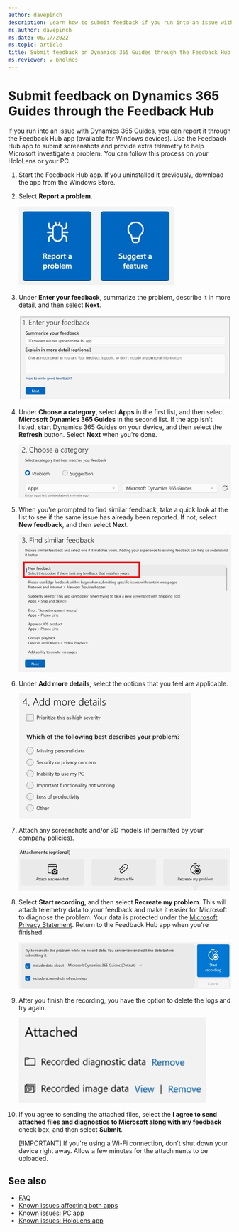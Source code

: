 ```yaml
---
author: davepinch
description: Learn how to submit feedback if you run into an issue with Microsoft Dynamics 365 Guides.
ms.author: davepinch
ms.date: 06/17/2022
ms.topic: article
title: Submit feedback on Dynamics 365 Guides through the Feedback Hub
ms.reviewer: v-bholmes
---
```


# Submit feedback on Dynamics 365 Guides through the Feedback Hub

If you run into an issue with Dynamics 365 Guides, you can report it through the Feedback Hub app (available for Windows devices). Use the Feedback Hub app to submit screenshots and provide extra telemetry to help Microsoft investigate a problem. You can follow this process on your HoloLens or your PC.

1. Start the Feedback Hub app. If you uninstalled it previously, download the app from the Windows Store.

2. Select **Report a problem**.

    ![Screenshot of the Report a problem button.](media/submit-feedback-report-problem.jpg "Screenshot of the Report a problem button")

3. Under **Enter your feedback**, summarize the problem, describe it in more detail, and then select **Next**.

    ![Screenshot of the Enter your feedback section.](media/submit-feedback-enter-feedback.jpg "Screenshot of the Enter your feedback section")
    
4. Under **Choose a category**, select **Apps** in the first list, and then select **Microsoft Dynamics 365 Guides** in the second list. If the app isn't listed, start Dynamics 365 Guides on your device, and then select the **Refresh** button. Select **Next** when you're done. 

    ![Screenshot of the Choose a category section.](media/submit-feedback-choose-category.jpg "Screenshot of the Choose a category section")
 
5. When you're prompted to find similar feedback, take a quick look at the list to see if the same issue has already been reported. If not, select **New 
feedback**, and then select **Next**. 

   ![Screenshot of the New feedback command.](media/submit-feedback-find-similar-feedback.jpg "Screenshot of the New feedback command")

6. Under **Add more details**, select the options that you feel are applicable.

    ![Screenshot of the Add more details section.](media/submit-feedback-add-details.jpg "Screenshot of the Add more details section")

7. Attach any screenshots and/or 3D models (if permitted by your company policies).

    ![Screenshot of the Attachments section.](media/submit-feedback-add-files.jpg "Screenshot of the Attachments section")    

8. Select **Start recording**, and then select **Recreate my problem**. This will attach telemetry data to your feedback and make it easier for Microsoft 
to diagnose the problem. Your data is protected under the [Microsoft Privacy Statement](https://privacy.microsoft.com/privacystatement). 
Return to the Feedback Hub app when you're finished. 

    ![Screenshot of the Start recording and Recreate my problem buttons.](media/submit-feedback-recording.jpg "Screenshot of the Start recording and Recreate my problem buttons")

9. After you finish the recording, you have the option to delete the logs and try again.   

    ![Screenshot of the Attached section.](media/submit-feedback-review-logs.jpg "creenshot of the Attached section")  
    
10. If you agree to sending the attached files, select the **I agree to send attached files and diagnostics to Microsoft along with my feedback** check box, and then select **Submit**.

    [!IMPORTANT]
    If you're using a Wi-Fi connection, don't shut down your device right away. Allow a few minutes for the attachments to be uploaded.

## See also

- [FAQ](faq.md)
- [Known issues affecting both apps](known-issues.md)
- [Known issues: PC app](known-issues-pc-app.md)
- [Known issues: HoloLens app](known-issues-hololens-app.md)
